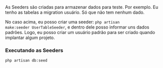 As Seeders são criadas para armazenar dados para teste. Por exemplo. Eu tenho as tabelas a migration usuário. Só que não tem nenhum dado.

No caso acima, eu posso criar uma seeder: <code>php artisan make:seeder UserTableSeeder</code>, e dentro dele posso informar uns dados padrões.
Logo, eu posso criar um usuário padrão para ser criado quando implantar algum projeto.

### Executando as Seeders
<code>php artisan db:seed</code>
